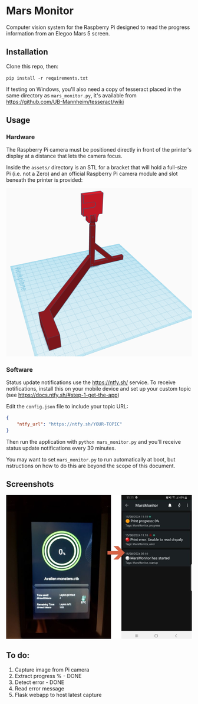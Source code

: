 # Mars Monitor

Computer vision system for the Raspberry Pi designed to read the progress information from an Elegoo Mars 5 screen.

## Installation

Clone this repo, then:

`pip install -r requirements.txt`

If testing on Windows, you'll also need a copy of tesseract placed in the same directory as `mars_monitor.py`, it's available from https://github.com/UB-Mannheim/tesseract/wiki

## Usage

### Hardware

The Raspberry Pi camera must be positioned directly in front of the printer's display at a distance that lets the camera focus.

Inside the `assets/` directory is an STL for a bracket that will hold a full-size Pi (i.e. not a Zero) and an official Raspberry Pi camera module and slot beneath the printer is provided:

![3D model of the bracket described above](https://github.com/PangolinPaw/MarsMonitor/blob/main/assets/bracket_render.png?raw=true)


### Software

Status update notifications use the https://ntfy.sh/ service. To receive notifications, install this on your mobile device and set up your custom topic (see https://docs.ntfy.sh/#step-1-get-the-app)

Edit the `config.json` file to include your topic URL:

```json
{
    "ntfy_url": "https://ntfy.sh/YOUR-TOPIC"
}
```

Then run the application with `python mars_monitor.py` and you'll receive status update notifications every 30 minutes.

You may want to set `mars_monitor.py` to run automatically at boot, but nstructions on how to do this are beyond the scope of this document.


## Screenshots

![Photo of the Mars 5 Ultra display alongside the notification generated by Mars Monitor showing the same progress %](https://github.com/PangolinPaw/MarsMonitor/blob/main/assets/notifications.jpg?raw=true)


## To do:

1. Capture image from Pi camera
2. Extract progress % - DONE
3. Detect error  - DONE
4. Read error message
4. Flask webapp to host latest capture

